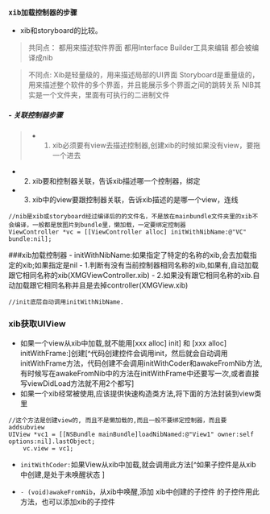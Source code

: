 ###  `xib加载控制器的步骤`
- xib和storyboard的比较。

>共同点：
都用来描述软件界面
都用Interface Builder工具来编辑
都会被编译成nib

>不同点:
Xib是轻量级的，用来描述局部的UI界面
Storyboard是重量级的，用来描述整个软件的多个界面，并且能展示多个界面之间的跳转关系
NIB其实是一个文件夹，里面有可执行的二进制文件

#####   - 关联控制器步骤
>- 1. xib必须要有view去描述控制器,创建xib的时候如果没有view，要拖一个进去
- 2. xib要和控制器关联，告诉xib描述哪一个控制器，绑定
- 3. xib中的view要跟控制器关联，告诉xib描述的是哪一个view，连线

```
//nib是xib或storyboard经过编译后的的文件名，不是放在mainbundle文件夹里的xib不会编译，一般都是放图片到bundle里，懒加载，一定要绑定控制器
ViewController *vc = [[ViewController alloc] initWithNibName:@"VC" bundle:nil];
```

###xib加载控制器
    - initWithNibName:如果指定了特定的名称的xib,会去加载指定的xib;如果指定是nil
    - 1.判断有没有当前控制器相同名称的xib,如果有,自动加载跟它相同名称的xib(XMGViewController.xib)
    - 2.如果没有跟它相同名称的xib.自动加载跟它相同名称并且是去掉controller(XMGView.xib)
    
    
    //init底层自动调用initWithNibName.


### xib获取UIView
- 如果一个view从xib中加载,就不能用[xxx alloc] init] 和 [xxx alloc] initWithFrame:]创建[^代码创建控件会调用init，然后就会自动调用initWithFrame方法，代码创建不会调用initWithCoder和awakeFromNib方法,有时候写在awakeFromNib中的方法在initWithFrame中还要写一次,或者直接写viewDidLoad方法就不用2个都写]
- 如果一个xib经常被使用,应该提供快速构造类方法,将下面的方法封装到view类里
```
//这个方法是创建view的, 而且不是懒加载的,而且一般不要绑定控制器，而且要addsubview
UIView *vc1 = [[NSBundle mainBundle]loadNibNamed:@"View1" owner:self options:nil].lastObject;
    vc.view = vc1;
```
- `initWithCoder:`如果View从xib中加载,就会调用此方法[^如果子控件是从xib中创建,是处于未唤醒状态
]

- `- (void)awakeFromNib`，从xib中唤醒,添加 xib中创建的子控件 的子控件用此方法，也可以添加xib的子控件
    

